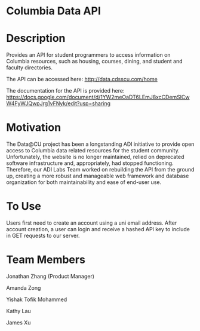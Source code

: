 # Columbia Data API

# Description

Provides an API for student programmers to access information on Columbia resources, such as housing, courses, dining, and student and faculty directories.

The API can be accessed here:
http://data.cdsscu.com/home

The documentation for the API is provided here: https://docs.google.com/document/d/1YW2meOaDT6LEmJ8xcCDemSlCwW4FyWJQwpJrg1vFNyk/edit?usp=sharing

# Motivation

The Data@CU project has been a longstanding ADI initiative to provide open access to Columbia data related resources for the student community. Unfortunately, the website is no longer maintained, relied on deprecated software infrastructure and, appropriately, had stopped functioning. Therefore, our ADI Labs Team worked on rebuilding the API from the ground up, creating a more robust and manageable web framework and database organization for both maintainability and ease of end-user use.

# To Use

Users first need to create an account using a uni email address. After account creation, a user can login and receive a hashed API key to include in GET requests to our server.

# Team Members

Jonathan Zhang (Product Manager)

Amanda Zong

Yishak Tofik Mohammed

Kathy Lau

James Xu

